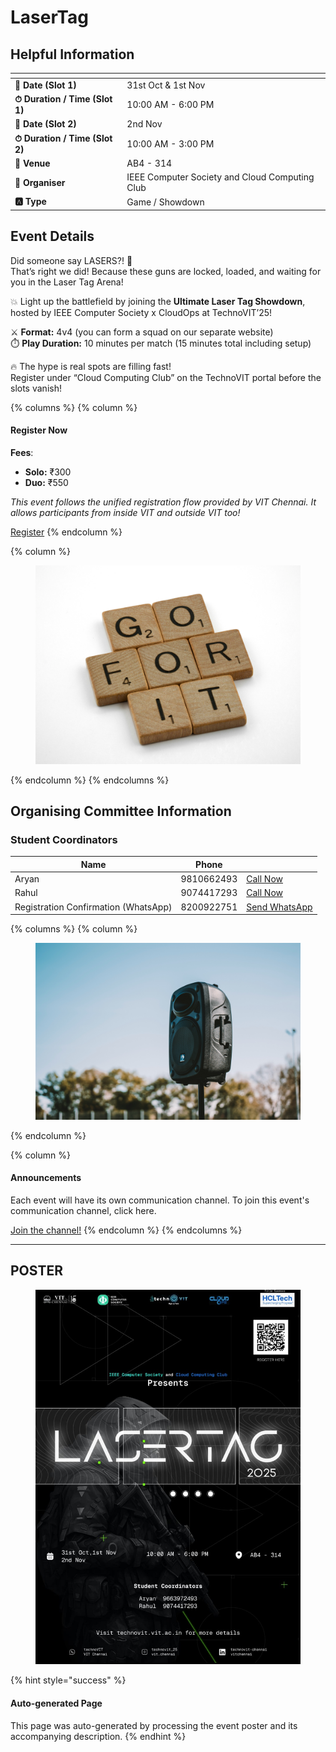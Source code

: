 # LaserTag

## Helpful Information

<table data-view="cards"><thead><tr><th></th><th></th></tr></thead><tbody><tr><td><strong>📅 Date (Slot 1)</strong></td><td>31st Oct &#x26; 1st Nov</td></tr><tr><td><strong>⏱ Duration / Time (Slot 1)</strong></td><td>10:00 AM - 6:00 PM</td></tr><tr><td><strong>📅 Date (Slot 2)</strong></td><td>2nd Nov</td></tr><tr><td><strong>⏱ Duration / Time (Slot 2)</strong></td><td>10:00 AM - 3:00 PM</td></tr><tr><td><strong>📍 Venue</strong></td><td>AB4 - 314</td></tr><tr><td><strong>👤 Organiser</strong></td><td>IEEE Computer Society and Cloud Computing Club</td></tr><tr><td><strong>🅰️ Type</strong></td><td>Game / Showdown</td></tr></tbody></table>

## Event Details

Did someone say LASERS?! 🔫\
That’s right we did! Because these guns are locked, loaded, and waiting for you in the Laser Tag Arena!

💥 Light up the battlefield by joining the **Ultimate Laser Tag Showdown**, hosted by IEEE Computer Society x CloudOps at TechnoVIT’25!

⚔️ **Format:** 4v4 (you can form a squad on our separate website)\
⏱️ **Play Duration:** 10 minutes per match (15 minutes total including setup)

🔥 The hype is real spots are filling fast!\
Register under “Cloud Computing Club” on the TechnoVIT portal before the slots vanish!

{% columns %}
{% column %}
#### Register Now

**Fees**:

* **Solo:** ₹300
* **Duo:** ₹550

_This event follows the unified registration flow provided by VIT Chennai. It allows participants from inside VIT and outside VIT too!_

<a href="https://chennaievents.vit.ac.in/technovit/" class="button primary" data-icon="rocket-launch">Register</a>
{% endcolumn %}

{% column %}
<figure><img src="../../.gitbook/assets/photo 1607000975574 0b425df6975a (1) (1)" alt=""><figcaption></figcaption></figure>
{% endcolumn %}
{% endcolumns %}

## Organising Committee Information

### Student Coordinators

<table data-card-size="large" data-view="cards"><thead><tr><th>Name</th><th data-type="number">Phone</th><th></th></tr></thead><tbody><tr><td>Aryan</td><td>9810662493</td><td><a href="tel:9810662493" class="button secondary">Call Now</a></td></tr><tr><td>Rahul</td><td>9074417293</td><td><a href="tel:9074417293" class="button secondary">Call Now</a></td></tr><tr><td>Registration Confirmation (WhatsApp)</td><td>8200922751</td><td><a href="https://wa.me/918200922751" class="button secondary">Send WhatsApp</a></td></tr></tbody></table>

{% columns %}
{% column %}
<figure><img src="../../.gitbook/assets/photo 1650897877751 4446f52a0cb3 (1) (1)" alt=""><figcaption></figcaption></figure>
{% endcolumn %}

{% column %}
#### Announcements

Each event will have its own communication channel. To join this event's communication channel, click here.

<a href="https://chennaievents.vit.ac.in/technovit/" class="button primary" data-icon="bullhorn">Join the channel!</a>
{% endcolumn %}
{% endcolumns %}

***

## POSTER

<figure><img src="../../.gitbook/assets/WhatsApp Image 2025-10-23 at 12.46.44_ba2cbd8e.jpg" alt=""><figcaption></figcaption></figure>

{% hint style="success" %}
#### Auto-generated Page

This page was auto-generated by processing the event poster and its accompanying description.
{% endhint %}
